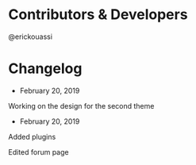 # Contributors & Developers
@erickouassi

# Changelog

* February 20, 2019

Working on the design for the second theme

* February 20, 2019

Added plugins

Edited forum page
